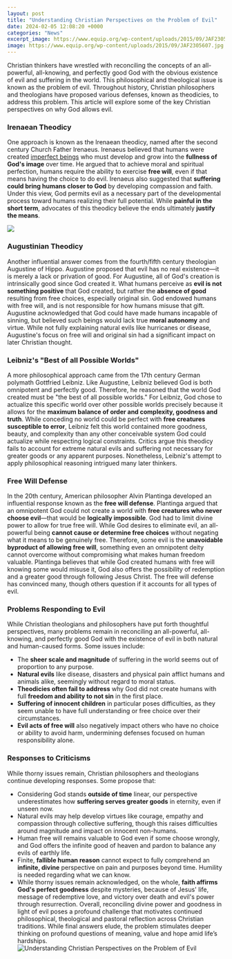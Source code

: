 ```yaml
---
layout: post
title: "Understanding Christian Perspectives on the Problem of Evil"
date: 2024-02-05 12:08:20 +0000
categories: "News"
excerpt_image: https://www.equip.org/wp-content/uploads/2015/09/JAF2305607.jpg
image: https://www.equip.org/wp-content/uploads/2015/09/JAF2305607.jpg
---
```


Christian thinkers have wrestled with reconciling the concepts of an all-powerful, all-knowing, and perfectly good God with the obvious existence of evil and suffering in the world. This philosophical and theological issue is known as the problem of evil. Throughout history, Christian philosophers and theologians have proposed various defenses, known as theodicies, to address this problem. This article will explore some of the key Christian perspectives on why God allows evil.
### Irenaean Theodicy
One approach is known as the Irenaean theodicy, named after the second century Church Father Irenaeus. Irenaeus believed that humans were created [imperfect beings](https://fistore.mysenprints.com/collection/abdi) who must develop and grow into the **fullness of God's image** over time. He argued that to achieve moral and spiritual perfection, humans require the ability to exercise **free will**, even if that means having the choice to do evil. Irenaeus also suggested that **suffering could bring humans closer to God** by developing compassion and faith. Under this view, God permits evil as a necessary part of the developmental process toward humans realizing their full potential. While **painful in the short term**, advocates of this theodicy believe the ends ultimately **justify the means**.

![](https://image.slidesharecdn.com/lesson6-christianproblemofevil-111206131502-phpapp01/95/lesson-6-christian-problem-of-evil-4-728.jpg?cb=1323177551)
### Augustinian Theodicy 
Another influential answer comes from the fourth/fifth century theologian Augustine of Hippo. Augustine proposed that evil has no real existence—it is merely a lack or privation of good. For Augustine, all of God's creation is intrinsically good since God created it. What humans perceive as **evil is not something positive** that God created, but rather the **absence of good** resulting from free choices, especially original sin. God endowed humans with free will, and is not responsible for how humans misuse that gift. Augustine acknowledged that God could have made humans incapable of sinning, but believed such beings would lack true **moral autonomy** and virtue. While not fully explaining natural evils like hurricanes or disease, Augustine's focus on free will and original sin had a significant impact on later Christian thought.
### Leibniz's "Best of all Possible Worlds" 
A more philosophical approach came from the 17th century German polymath Gottfried Leibniz. Like Augustine, Leibniz believed God is both omnipotent and perfectly good. Therefore, he reasoned that the world God created must be "the best of all possible worlds." For Leibniz, God chose to actualize this specific world over other possible worlds precisely because it allows for the **maximum balance of order and complexity, goodness and truth**. While conceding no world could be perfect with **free creatures susceptible to error**, Leibniz felt this world contained more goodness, beauty, and complexity than any other conceivable system God could actualize while respecting logical constraints. Critics argue this theodicy fails to account for extreme natural evils and suffering not necessary for greater goods or any apparent purposes. Nonetheless, Leibniz's attempt to apply philosophical reasoning intrigued many later thinkers.
### Free Will Defense
In the 20th century, American philosopher Alvin Plantinga developed an influential response known as the **free will defense**. Plantinga argued that an omnipotent God could not create a world with **free creatures who never choose evil**—that would be **logically impossible**. God had to limit divine power to allow for true free will. While God desires to eliminate evil, an all-powerful being **cannot cause or determine free choices** without negating what it means to be genuinely free. Therefore, some evil is the **unavoidable byproduct of allowing free will**, something even an omnipotent deity cannot overcome without compromising what makes human freedom valuable. Plantinga believes that while God created humans with free will knowing some would misuse it, God also offers the possibility of redemption and a greater good through following Jesus Christ. The free will defense has convinced many, though others question if it accounts for all types of evil.
### Problems Responding to Evil
While Christian theologians and philosophers have put forth thoughtful perspectives, many problems remain in reconciling an all-powerful, all-knowing, and perfectly good God with the existence of evil in both natural and human-caused forms. Some issues include: 
- The **sheer scale and magnitude** of suffering in the world seems out of proportion to any purpose. 
- **Natural evils** like disease, disasters and physical pain afflict humans and animals alike, seemingly without regard to moral status.
- **Theodicies often fail to address** why God did not create humans with full **freedom and ability to not sin** in the first place. 
- **Suffering of innocent children** in particular poses difficulties, as they seem unable to have full understanding or free choice over their circumstances.
- **Evil acts of free will** also negatively impact others who have no choice or ability to avoid harm, undermining defenses focused on human responsibility alone.
### Responses to Criticisms
While thorny issues remain, Christian philosophers and theologians continue developing responses. Some propose that:
- Considering God stands **outside of time** linear, our perspective underestimates how **suffering serves greater goods** in eternity, even if unseen now. 
- Natural evils may help develop virtues like courage, empathy and compassion through collective suffering, though this raises difficulties around magnitude and impact on innocent non-humans.
- Human free will remains valuable to God even if some choose wrongly, and God offers the infinite good of heaven and pardon to balance any evils of earthly life. 
- Finite, **fallible human reason** cannot expect to fully comprehend an **infinite, divine** perspective on pain and purposes beyond time. Humility is needed regarding what we can know.
- While thorny issues remain acknowledged, on the whole, **faith affirms God's perfect goodness** despite mysteries, because of Jesus' life, message of redemptive love, and victory over death and evil's power through resurrection.
Overall, reconciling divine power and goodness in light of evil poses a profound challenge that motivates continued philosophical, theological and pastoral reflection across Christian traditions. While final answers elude, the problem stimulates deeper thinking on profound questions of meaning, value and hope amid life’s hardships.
![Understanding Christian Perspectives on the Problem of Evil](https://www.equip.org/wp-content/uploads/2015/09/JAF2305607.jpg)